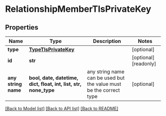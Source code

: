 # RelationshipMemberTlsPrivateKey


## Properties
Name | Type | Description | Notes
------------ | ------------- | ------------- | -------------
**type** | [**TypeTlsPrivateKey**](TypeTlsPrivateKey.md) |  | [optional] 
**id** | **str** |  | [optional] [readonly] 
**any string name** | **bool, date, datetime, dict, float, int, list, str, none_type** | any string name can be used but the value must be the correct type | [optional]

[[Back to Model list]](../README.md#documentation-for-models) [[Back to API list]](../README.md#documentation-for-api-endpoints) [[Back to README]](../README.md)


